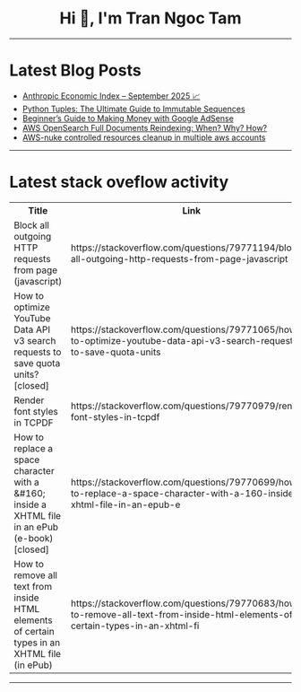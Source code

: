 <h1 align="center">Hi 👋, I'm Tran Ngoc Tam</h1>

---

# Latest Blog Posts 
<!-- BLOG-POST-LIST:START -->
- [Anthropic Economic Index – September 2025 📈](https://dev.to/techstuff/anthropic-economic-index-september-2025-1h55)
- [Python Tuples: The Ultimate Guide to Immutable Sequences](https://dev.to/satyam_gupta_0d1ff2152dcc/python-tuples-the-ultimate-guide-to-immutable-sequences-4lpf)
- [Beginner’s Guide to Making Money with Google AdSense](https://dev.to/abdaat/beginners-guide-to-making-money-with-google-adsense-1i96)
- [AWS OpenSearch Full Documents Reindexing: When? Why? How?](https://dev.to/aws-builders/aws-opensearch-full-documents-reindexing-when-why-how-20c3)
- [AWS-nuke controlled resources cleanup in multiple aws accounts](https://dev.to/aws-builders/aws-nuke-controlled-resources-cleanup-in-multiple-aws-accounts-313d)
<!-- BLOG-POST-LIST:END -->

---

# Latest stack oveflow activity
<table>
  <tr><th>Title</th><th>Link</th></tr>
  <!-- STACKOVERFLOW:START --><tr><td>Block all outgoing HTTP requests from page &lpar;javascript&rpar;</td><td>https://stackoverflow.com/questions/79771194/block-all-outgoing-http-requests-from-page-javascript</td></tr><tr><td>How to optimize YouTube Data API v3 search requests to save quota units? [closed]</td><td>https://stackoverflow.com/questions/79771065/how-to-optimize-youtube-data-api-v3-search-requests-to-save-quota-units</td></tr><tr><td>Render font styles in TCPDF</td><td>https://stackoverflow.com/questions/79770979/render-font-styles-in-tcpdf</td></tr><tr><td>How to replace a space character with a &amp;#160; inside a XHTML file in an ePub &lpar;e-book&rpar; [closed]</td><td>https://stackoverflow.com/questions/79770699/how-to-replace-a-space-character-with-a-160-inside-a-xhtml-file-in-an-epub-e</td></tr><tr><td>How to remove all text from inside HTML elements of certain types in an XHTML file &lpar;in ePub&rpar;</td><td>https://stackoverflow.com/questions/79770683/how-to-remove-all-text-from-inside-html-elements-of-certain-types-in-an-xhtml-fi</td></tr><!-- STACKOVERFLOW:END -->
</table>

---


